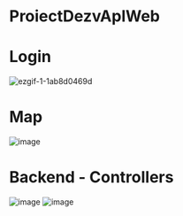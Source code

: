 # ProiectDezvAplWeb

# Login
![ezgif-1-1ab8d0469d](https://github.com/SadCarrotMaru/ProiectDezvAplWeb/assets/85646597/2fe70d43-0b76-4b4a-8b5d-b4c02b78ac24)

# Map
![image](https://github.com/SadCarrotMaru/ProiectDezvAplWeb/assets/85646597/eb7c327a-90ad-412c-8462-22583745a526)


# Backend - Controllers
![image](https://github.com/SadCarrotMaru/ProiectDezvAplWeb/assets/85646597/1abe3889-6083-4b87-9e20-216858b0f631)
![image](https://github.com/SadCarrotMaru/ProiectDezvAplWeb/assets/85646597/26815e20-158b-4949-83fd-39e13268b314)

